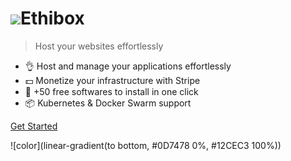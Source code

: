 # ![](_assets/logo.png)Ethibox

> Host your websites effortlessly

<!-- Benefits -->
* :ok_hand: Host and manage your applications effortlessly
* :dollar: Monetize your infrastructure with Stripe
* 🛒 +50 free softwares to install in one click
* :package: Kubernetes & Docker Swarm support

[Get Started](#deployment)

![color](linear-gradient(to bottom, #0D7478 0%, #12CEC3 100%))
